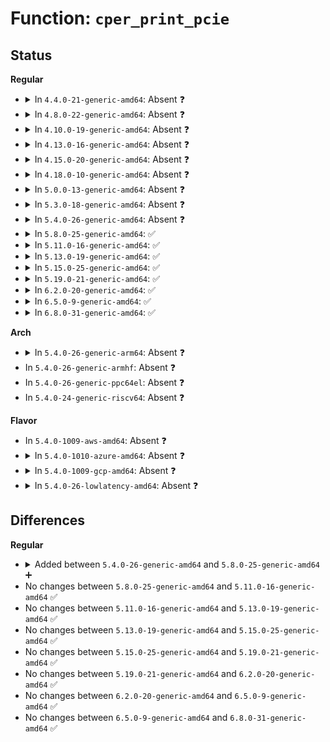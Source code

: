 # Function: <code>cper_print_pcie</code>

## Status
<b>Regular</b>
<ul>
<li>
<details>
<summary>In <code>4.4.0-21-generic-amd64</code>: Absent ❓</summary>

```json
{
  "name": "cper_print_pcie",
  "collision_type": "Unique Static",
  "inline_type": "Full",
  "funcs": [
    {
      "addr": 18446744071586004946,
      "name": "cper_print_pcie",
      "external": false,
      "loc": "drivers/firmware/efi/cper.c:353",
      "file": "drivers/firmware/efi/cper.c",
      "inline": "not declared, inlined",
      "caller_inline": [
        "drivers/firmware/efi/cper.c:cper_estatus_print_section"
      ],
      "caller_func": []
    }
  ],
  "symbols": []
}
```
</details>
</li>
<li>
<details>
<summary>In <code>4.8.0-22-generic-amd64</code>: Absent ❓</summary>

```json
{
  "name": "cper_print_pcie",
  "collision_type": "Unique Static",
  "inline_type": "Full",
  "funcs": [
    {
      "addr": 18446744071586412946,
      "name": "cper_print_pcie",
      "external": false,
      "loc": "drivers/firmware/efi/cper.c:353",
      "file": "drivers/firmware/efi/cper.c",
      "inline": "not declared, inlined",
      "caller_inline": [
        "drivers/firmware/efi/cper.c:cper_estatus_print_section"
      ],
      "caller_func": []
    }
  ],
  "symbols": []
}
```
</details>
</li>
<li>
<details>
<summary>In <code>4.10.0-19-generic-amd64</code>: Absent ❓</summary>

```json
{
  "name": "cper_print_pcie",
  "collision_type": "Unique Static",
  "inline_type": "Full",
  "funcs": [
    {
      "addr": 18446744071586622258,
      "name": "cper_print_pcie",
      "external": false,
      "loc": "drivers/firmware/efi/cper.c:353",
      "file": "drivers/firmware/efi/cper.c",
      "inline": "not declared, inlined",
      "caller_inline": [
        "drivers/firmware/efi/cper.c:cper_estatus_print_section"
      ],
      "caller_func": []
    }
  ],
  "symbols": []
}
```
</details>
</li>
<li>
<details>
<summary>In <code>4.13.0-16-generic-amd64</code>: Absent ❓</summary>

```json
{
  "name": "cper_print_pcie",
  "collision_type": "Unique Static",
  "inline_type": "Full",
  "funcs": [
    {
      "addr": 18446744071586746230,
      "name": "cper_print_pcie",
      "external": false,
      "loc": "drivers/firmware/efi/cper.c:476",
      "file": "drivers/firmware/efi/cper.c",
      "inline": "not declared, inlined",
      "caller_inline": [
        "drivers/firmware/efi/cper.c:cper_estatus_print_section"
      ],
      "caller_func": []
    }
  ],
  "symbols": []
}
```
</details>
</li>
<li>
<details>
<summary>In <code>4.15.0-20-generic-amd64</code>: Absent ❓</summary>

```json
{
  "name": "cper_print_pcie",
  "collision_type": "Unique Static",
  "inline_type": "Full",
  "funcs": [
    {
      "addr": 18446744071587230734,
      "name": "cper_print_pcie",
      "external": false,
      "loc": "drivers/firmware/efi/cper.c:476",
      "file": "drivers/firmware/efi/cper.c",
      "inline": "not declared, inlined",
      "caller_inline": [
        "drivers/firmware/efi/cper.c:cper_estatus_print_section"
      ],
      "caller_func": []
    }
  ],
  "symbols": []
}
```
</details>
</li>
<li>
<details>
<summary>In <code>4.18.0-10-generic-amd64</code>: Absent ❓</summary>

```json
{
  "name": "cper_print_pcie",
  "collision_type": "Unique Static",
  "inline_type": "Full",
  "funcs": [
    {
      "addr": 18446744071587532967,
      "name": "cper_print_pcie",
      "external": false,
      "loc": "drivers/firmware/efi/cper.c:358",
      "file": "drivers/firmware/efi/cper.c",
      "inline": "not declared, inlined",
      "caller_inline": [
        "drivers/firmware/efi/cper.c:cper_estatus_print_section"
      ],
      "caller_func": []
    }
  ],
  "symbols": []
}
```
</details>
</li>
<li>
<details>
<summary>In <code>5.0.0-13-generic-amd64</code>: Absent ❓</summary>

```json
{
  "name": "cper_print_pcie",
  "collision_type": "Unique Static",
  "inline_type": "Full",
  "funcs": [
    {
      "addr": 18446744071587713815,
      "name": "cper_print_pcie",
      "external": false,
      "loc": "drivers/firmware/efi/cper.c:371",
      "file": "drivers/firmware/efi/cper.c",
      "inline": "not declared, inlined",
      "caller_inline": [
        "drivers/firmware/efi/cper.c:cper_estatus_print_section"
      ],
      "caller_func": []
    }
  ],
  "symbols": []
}
```
</details>
</li>
<li>
<details>
<summary>In <code>5.3.0-18-generic-amd64</code>: Absent ❓</summary>

```json
{
  "name": "cper_print_pcie",
  "collision_type": "Unique Static",
  "inline_type": "Full",
  "funcs": [
    {
      "addr": 18446744071587992866,
      "name": "cper_print_pcie",
      "external": false,
      "loc": "drivers/firmware/efi/cper.c:359",
      "file": "drivers/firmware/efi/cper.c",
      "inline": "not declared, inlined",
      "caller_inline": [
        "drivers/firmware/efi/cper.c:cper_estatus_print_section"
      ],
      "caller_func": []
    }
  ],
  "symbols": []
}
```
</details>
</li>
<li>
<details>
<summary>In <code>5.4.0-26-generic-amd64</code>: Absent ❓</summary>

```json
{
  "name": "cper_print_pcie",
  "collision_type": "Unique Static",
  "inline_type": "Full",
  "funcs": [
    {
      "addr": 18446744071588200247,
      "name": "cper_print_pcie",
      "external": false,
      "loc": "drivers/firmware/efi/cper.c:359",
      "file": "drivers/firmware/efi/cper.c",
      "inline": "not declared, inlined",
      "caller_inline": [
        "drivers/firmware/efi/cper.c:cper_estatus_print_section"
      ],
      "caller_func": []
    }
  ],
  "symbols": []
}
```
</details>
</li>
<li>
<details>
<summary>In <code>5.8.0-25-generic-amd64</code>: ✅</summary>

```c
void cper_print_pcie(const char * pfx, const struct cper_sec_pcie * pcie, const struct acpi_hest_generic_data * gdata)
```

```json
{
  "name": "cper_print_pcie",
  "collision_type": "Unique Static",
  "inline_type": "No",
  "funcs": [
    {
      "addr": 18446744071589064776,
      "name": "cper_print_pcie",
      "external": false,
      "loc": "drivers/firmware/efi/cper.c:359",
      "file": "drivers/firmware/efi/cper.c",
      "inline": "seen, unknown",
      "caller_inline": [],
      "caller_func": [
        "drivers/firmware/efi/cper.c:cper_estatus_print_section"
      ]
    }
  ],
  "symbols": [
    {
      "addr": 18446744071589064776,
      "name": "cper_print_pcie",
      "section": ".text",
      "bind": "STB_LOCAL",
      "size": 415
    }
  ]
}
```
</details>
</li>
<li>
<details>
<summary>In <code>5.11.0-16-generic-amd64</code>: ✅</summary>

```c
void cper_print_pcie(const char * pfx, const struct cper_sec_pcie * pcie, const struct acpi_hest_generic_data * gdata)
```

```json
{
  "name": "cper_print_pcie",
  "collision_type": "Unique Static",
  "inline_type": "No",
  "funcs": [
    {
      "addr": 18446744071591607776,
      "name": "cper_print_pcie",
      "external": false,
      "loc": "drivers/firmware/efi/cper.c:373",
      "file": "drivers/firmware/efi/cper.c",
      "inline": "seen, unknown",
      "caller_inline": [],
      "caller_func": [
        "drivers/firmware/efi/cper.c:cper_estatus_print_section"
      ]
    }
  ],
  "symbols": [
    {
      "addr": 18446744071591607776,
      "name": "cper_print_pcie",
      "section": ".text",
      "bind": "STB_LOCAL",
      "size": 415
    }
  ]
}
```
</details>
</li>
<li>
<details>
<summary>In <code>5.13.0-19-generic-amd64</code>: ✅</summary>

```c
void cper_print_pcie(const char * pfx, const struct cper_sec_pcie * pcie, const struct acpi_hest_generic_data * gdata)
```

```json
{
  "name": "cper_print_pcie",
  "collision_type": "Unique Static",
  "inline_type": "No",
  "funcs": [
    {
      "addr": 18446744071591551292,
      "name": "cper_print_pcie",
      "external": false,
      "loc": "drivers/firmware/efi/cper.c:371",
      "file": "drivers/firmware/efi/cper.c",
      "inline": "seen, unknown",
      "caller_inline": [],
      "caller_func": [
        "drivers/firmware/efi/cper.c:cper_estatus_print_section"
      ]
    }
  ],
  "symbols": [
    {
      "addr": 18446744071591551292,
      "name": "cper_print_pcie",
      "section": ".text",
      "bind": "STB_LOCAL",
      "size": 415
    }
  ]
}
```
</details>
</li>
<li>
<details>
<summary>In <code>5.15.0-25-generic-amd64</code>: ✅</summary>

```c
void cper_print_pcie(const char * pfx, const struct cper_sec_pcie * pcie, const struct acpi_hest_generic_data * gdata)
```

```json
{
  "name": "cper_print_pcie",
  "collision_type": "Unique Static",
  "inline_type": "No",
  "funcs": [
    {
      "addr": 18446744071592670756,
      "name": "cper_print_pcie",
      "external": false,
      "loc": "drivers/firmware/efi/cper.c:370",
      "file": "drivers/firmware/efi/cper.c",
      "inline": "seen, unknown",
      "caller_inline": [],
      "caller_func": [
        "drivers/firmware/efi/cper.c:cper_estatus_print_section"
      ]
    }
  ],
  "symbols": [
    {
      "addr": 18446744071592670756,
      "name": "cper_print_pcie",
      "section": ".text",
      "bind": "STB_LOCAL",
      "size": 446
    }
  ]
}
```
</details>
</li>
<li>
<details>
<summary>In <code>5.19.0-21-generic-amd64</code>: ✅</summary>

```c
void cper_print_pcie(const char * pfx, const struct cper_sec_pcie * pcie, const struct acpi_hest_generic_data * gdata)
```

```json
{
  "name": "cper_print_pcie",
  "collision_type": "Unique Static",
  "inline_type": "No",
  "funcs": [
    {
      "addr": 18446744071594555617,
      "name": "cper_print_pcie",
      "external": false,
      "loc": "drivers/firmware/efi/cper.c:398",
      "file": "drivers/firmware/efi/cper.c",
      "inline": "seen, unknown",
      "caller_inline": [],
      "caller_func": [
        "drivers/firmware/efi/cper.c:cper_estatus_print_section"
      ]
    }
  ],
  "symbols": [
    {
      "addr": 18446744071594555617,
      "name": "cper_print_pcie",
      "section": ".text",
      "bind": "STB_LOCAL",
      "size": 466
    }
  ]
}
```
</details>
</li>
<li>
<details>
<summary>In <code>6.2.0-20-generic-amd64</code>: ✅</summary>

```c
void cper_print_pcie(const char * pfx, const struct cper_sec_pcie * pcie, const struct acpi_hest_generic_data * gdata)
```

```json
{
  "name": "cper_print_pcie",
  "collision_type": "Unique Static",
  "inline_type": "No",
  "funcs": [
    {
      "addr": 18446744071592887904,
      "name": "cper_print_pcie",
      "external": false,
      "loc": "drivers/firmware/efi/cper.c:402",
      "file": "drivers/firmware/efi/cper.c",
      "inline": "seen, unknown",
      "caller_inline": [],
      "caller_func": [
        "drivers/firmware/efi/cper.c:cper_estatus_print_section"
      ]
    }
  ],
  "symbols": [
    {
      "addr": 18446744071592887904,
      "name": "cper_print_pcie",
      "section": ".text",
      "bind": "STB_LOCAL",
      "size": 560
    }
  ]
}
```
</details>
</li>
<li>
<details>
<summary>In <code>6.5.0-9-generic-amd64</code>: ✅</summary>

```c
void cper_print_pcie(const char * pfx, const struct cper_sec_pcie * pcie, const struct acpi_hest_generic_data * gdata)
```

```json
{
  "name": "cper_print_pcie",
  "collision_type": "Unique Static",
  "inline_type": "No",
  "funcs": [
    {
      "addr": 18446744071593326480,
      "name": "cper_print_pcie",
      "external": false,
      "loc": "drivers/firmware/efi/cper.c:402",
      "file": "drivers/firmware/efi/cper.c",
      "inline": "seen, unknown",
      "caller_inline": [],
      "caller_func": [
        "drivers/firmware/efi/cper.c:cper_estatus_print_section"
      ]
    }
  ],
  "symbols": [
    {
      "addr": 18446744071593326480,
      "name": "cper_print_pcie",
      "section": ".text",
      "bind": "STB_LOCAL",
      "size": 560
    }
  ]
}
```
</details>
</li>
<li>
<details>
<summary>In <code>6.8.0-31-generic-amd64</code>: ✅</summary>

```c
void cper_print_pcie(const char * pfx, const struct cper_sec_pcie * pcie, const struct acpi_hest_generic_data * gdata)
```

```json
{
  "name": "cper_print_pcie",
  "collision_type": "Unique Static",
  "inline_type": "No",
  "funcs": [
    {
      "addr": 18446744071594083520,
      "name": "cper_print_pcie",
      "external": false,
      "loc": "drivers/firmware/efi/cper.c:402",
      "file": "drivers/firmware/efi/cper.c",
      "inline": "seen, unknown",
      "caller_inline": [],
      "caller_func": [
        "drivers/firmware/efi/cper.c:cper_estatus_print_section"
      ]
    }
  ],
  "symbols": [
    {
      "addr": 18446744071594083520,
      "name": "cper_print_pcie",
      "section": ".text",
      "bind": "STB_LOCAL",
      "size": 560
    }
  ]
}
```
</details>
</li>
</ul>
<b>Arch</b>
<ul>
<li>
<details>
<summary>In <code>5.4.0-26-generic-arm64</code>: Absent ❓</summary>

```json
{
  "name": "cper_print_pcie",
  "collision_type": "Unique Static",
  "inline_type": "Full",
  "funcs": [
    {
      "addr": 18446603336501555832,
      "name": "cper_print_pcie",
      "external": false,
      "loc": "drivers/firmware/efi/cper.c:359",
      "file": "drivers/firmware/efi/cper.c",
      "inline": "not declared, inlined",
      "caller_inline": [
        "drivers/firmware/efi/cper.c:cper_estatus_print_section"
      ],
      "caller_func": []
    }
  ],
  "symbols": []
}
```
</details>
</li>
<li>
In <code>5.4.0-26-generic-armhf</code>: Absent ❓
</li>
<li>
In <code>5.4.0-26-generic-ppc64el</code>: Absent ❓
</li>
<li>
In <code>5.4.0-24-generic-riscv64</code>: Absent ❓
</li>
</ul>
<b>Flavor</b>
<ul>
<li>
In <code>5.4.0-1009-aws-amd64</code>: Absent ❓
</li>
<li>
<details>
<summary>In <code>5.4.0-1010-azure-amd64</code>: Absent ❓</summary>

```json
{
  "name": "cper_print_pcie",
  "collision_type": "Unique Static",
  "inline_type": "Full",
  "funcs": [
    {
      "addr": 18446744071587522103,
      "name": "cper_print_pcie",
      "external": false,
      "loc": "drivers/firmware/efi/cper.c:359",
      "file": "drivers/firmware/efi/cper.c",
      "inline": "not declared, inlined",
      "caller_inline": [
        "drivers/firmware/efi/cper.c:cper_estatus_print_section"
      ],
      "caller_func": []
    }
  ],
  "symbols": []
}
```
</details>
</li>
<li>
<details>
<summary>In <code>5.4.0-1009-gcp-amd64</code>: Absent ❓</summary>

```json
{
  "name": "cper_print_pcie",
  "collision_type": "Unique Static",
  "inline_type": "Full",
  "funcs": [
    {
      "addr": 18446744071588154775,
      "name": "cper_print_pcie",
      "external": false,
      "loc": "drivers/firmware/efi/cper.c:359",
      "file": "drivers/firmware/efi/cper.c",
      "inline": "not declared, inlined",
      "caller_inline": [
        "drivers/firmware/efi/cper.c:cper_estatus_print_section"
      ],
      "caller_func": []
    }
  ],
  "symbols": []
}
```
</details>
</li>
<li>
<details>
<summary>In <code>5.4.0-26-lowlatency-amd64</code>: Absent ❓</summary>

```json
{
  "name": "cper_print_pcie",
  "collision_type": "Unique Static",
  "inline_type": "Full",
  "funcs": [
    {
      "addr": 18446744071588272183,
      "name": "cper_print_pcie",
      "external": false,
      "loc": "drivers/firmware/efi/cper.c:359",
      "file": "drivers/firmware/efi/cper.c",
      "inline": "not declared, inlined",
      "caller_inline": [
        "drivers/firmware/efi/cper.c:cper_estatus_print_section"
      ],
      "caller_func": []
    }
  ],
  "symbols": []
}
```
</details>
</li>
</ul>

## Differences
<b>Regular</b>
<ul>
<li>
<details>
<summary>Added between <code>5.4.0-26-generic-amd64</code> and <code>5.8.0-25-generic-amd64</code> ➕</summary>

```c
void cper_print_pcie(const char * pfx, const struct cper_sec_pcie * pcie, const struct acpi_hest_generic_data * gdata)
```
</details>
</li>
<li>
No changes between <code>5.8.0-25-generic-amd64</code> and <code>5.11.0-16-generic-amd64</code> ✅
</li>
<li>
No changes between <code>5.11.0-16-generic-amd64</code> and <code>5.13.0-19-generic-amd64</code> ✅
</li>
<li>
No changes between <code>5.13.0-19-generic-amd64</code> and <code>5.15.0-25-generic-amd64</code> ✅
</li>
<li>
No changes between <code>5.15.0-25-generic-amd64</code> and <code>5.19.0-21-generic-amd64</code> ✅
</li>
<li>
No changes between <code>5.19.0-21-generic-amd64</code> and <code>6.2.0-20-generic-amd64</code> ✅
</li>
<li>
No changes between <code>6.2.0-20-generic-amd64</code> and <code>6.5.0-9-generic-amd64</code> ✅
</li>
<li>
No changes between <code>6.5.0-9-generic-amd64</code> and <code>6.8.0-31-generic-amd64</code> ✅
</li>
</ul>
